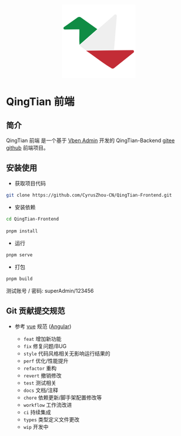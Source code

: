 <div align="center"> <img alt="QingTian Logo" width="200" height="200" src="logo.svg"></div>
<h1>QingTian 前端</h1>
</div>

## 简介

QingTian 前端 是一个基于 [Vben Admin](https://github.com/vbenjs/vue-vben-admin) 开发的 QingTian-Backend [gitee](https://gitee.com/CyrusZHou/QingTian-Backend) [github](https://github.com/CyrusZhou-CN/QingTian-Backend) 前端项目。

## 安装使用

- 获取项目代码

```bash
git clone https://github.com/CyrusZhou-CN/QingTian-Frontend.git
```

- 安装依赖

```bash
cd QingTian-Frontend

pnpm install

```

- 运行

```bash
pnpm serve
```

- 打包

```bash
pnpm build
```

测试账号 / 密码: superAdmin/123456

## Git 贡献提交规范

- 参考 [vue](https://github.com/vuejs/vue/blob/dev/.github/COMMIT_CONVENTION.md) 规范 ([Angular](https://github.com/conventional-changelog/conventional-changelog/tree/master/packages/conventional-changelog-angular))

  - `feat` 增加新功能
  - `fix` 修复问题/BUG
  - `style` 代码风格相关无影响运行结果的
  - `perf` 优化/性能提升
  - `refactor` 重构
  - `revert` 撤销修改
  - `test` 测试相关
  - `docs` 文档/注释
  - `chore` 依赖更新/脚手架配置修改等
  - `workflow` 工作流改进
  - `ci` 持续集成
  - `types` 类型定义文件更改
  - `wip` 开发中
